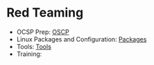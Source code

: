 # Red Teaming

- OCSP Prep: [OSCP]
- Linux Packages and Configuration: [Packages]
- Tools: [Tools]
- Training:







[OSCP]: <https://github.com/k3rt4s/RedTeaming/blob/main/OSCP/README.md>
[Packages]: <https://github.com/k3rt4s/RedTeaming/blob/main/packages.sh>
[Tools]: <https://github.com/k3rt4s/RedTeaming/blob/main/Tools>